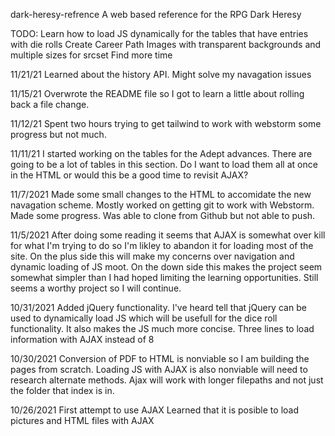 dark-heresy-refrence
A web based reference for the RPG Dark Heresy

TODO: Learn how to load JS dynamically for the tables that have entries with die rolls Create Career Path Images with transparent backgrounds and multiple sizes for srcset Find more time

11/21/21  Learned about the history API. Might solve my navagation issues

11/15/21 Overwrote the README file so I got to learn a little about rolling back a file change.

11/12/21 Spent two hours trying to get tailwind to work with webstorm some progress but not much.

11/11/21 I started working on the tables for the Adept advances. There are going to be a lot of tables in this section. Do I want to load them all at once in the HTML or would this be a good time to revisit AJAX?

11/7/2021 Made some small changes to the HTML to accomidate the new navagation scheme. Mostly worked on getting git to work with Webstorm. Made some progress. Was able to clone from Github but not able to push.

11/5/2021 After doing some reading it seems that AJAX is somewhat over kill for what I'm trying to do so I'm likley to abandon it for loading most of the site. On the plus side this will make my concerns over navigation and dynamic loading of JS moot. On the down side this makes the project seem somewhat simpler than I had hoped limiting the learning opportunities. Still seems a worthy project so I will continue.

10/31/2021 Added jQuery functionality. I've heard tell that jQuery can be used to dynamically load JS which will be usefull for the dice roll functionality. It also makes the JS much more concise. Three lines to load information with AJAX instead of 8

10/30/2021 Conversion of PDF to HTML is nonviable so I am building the pages from scratch. Loading JS with AJAX is also nonviable will need to research alternate methods. Ajax will work with longer filepaths and not just the folder that index is in.

10/26/2021 First attempt to use AJAX Learned that it is posible to load pictures and HTML files with AJAX

